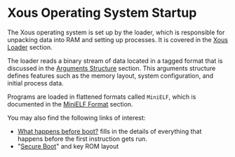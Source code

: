# Xous Operating System Startup

The Xous operating system is set up by the loader, which is responsible for unpacking data into RAM and setting up processes. It is covered in the [Xous Loader](ch05-02-loader.md) section.

The loader reads a binary stream of data located in a tagged format that is discussed in the [Arguments Structure](ch05-01-arguments.md) section. This arguments structure defines features such as the memory layout, system configuration, and initial process data.

Programs are loaded in flattened formats called `MiniELF`, which is documented in the [MiniELF Format](ch05-03-minielf.md) section.

You may also find the following links of interest:
* [What happens before boot?](https://github.com/betrusted-io/betrusted-wiki/wiki/How-Does-Precursor-Get-to-the-Reset-Vector%3F) fills in the details of everything that happens before the first instruction gets run.
* "[Secure Boot](https://github.com/betrusted-io/betrusted-wiki/wiki/Secure-Boot-and-KEYROM-Layout)" and key ROM layout
